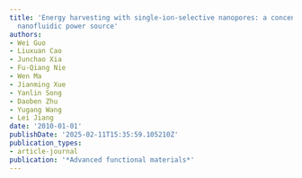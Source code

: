 ```yaml
---
title: 'Energy harvesting with single-ion-selective nanopores: a concentration-gradient-driven
  nanofluidic power source'
authors:
- Wei Guo
- Liuxuan Cao
- Junchao Xia
- Fu-Qiang Nie
- Wen Ma
- Jianming Xue
- Yanlin Song
- Daoben Zhu
- Yugang Wang
- Lei Jiang
date: '2010-01-01'
publishDate: '2025-02-11T15:35:59.105210Z'
publication_types:
- article-journal
publication: '*Advanced functional materials*'
---
```

